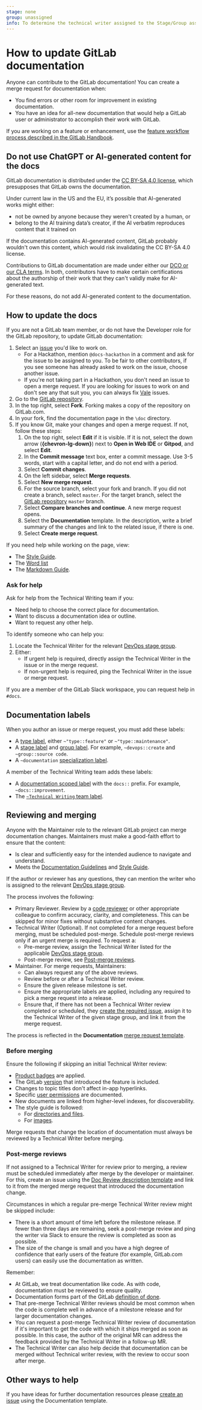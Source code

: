 ```yaml
---
stage: none
group: unassigned
info: To determine the technical writer assigned to the Stage/Group associated with this page, see https://about.gitlab.com/handbook/product/ux/technical-writing/#assignments
---
```


# How to update GitLab documentation

Anyone can contribute to the GitLab documentation! You can create a merge request for documentation when:

- You find errors or other room for improvement in existing documentation.
- You have an idea for all-new documentation that would help a GitLab user or administrator to
  accomplish their work with GitLab.

If you are working on a feature or enhancement, use the
[feature workflow process described in the GitLab Handbook](https://about.gitlab.com/handbook/product/ux/technical-writing/workflow/#documentation-for-a-product-change).

## Do not use ChatGPT or AI-generated content for the docs

GitLab documentation is distributed under the [CC BY-SA 4.0 license](https://creativecommons.org/licenses/by-sa/4.0/), which presupposes that GitLab owns the documentation.

Under current law in the US and the EU, it’s possible that AI-generated works might either:

- not be owned by anyone because they weren't created by a human, or
- belong to the AI training data’s creator, if the AI verbatim reproduces content that it trained on 

If the documentation contains AI-generated content, GitLab probably wouldn't own this content, which would risk invalidating the CC BY-SA 4.0 license.

Contributions to GitLab documentation are made under either our [DCO or our CLA terms](https://about.gitlab.com/community/contribute/dco-cla/). In both, contributors have to make certain certifications about the authorship of their work that they can't validly make for AI-generated text.

For these reasons, do not add AI-generated content to the documentation.

## How to update the docs

If you are not a GitLab team member, or do not have the Developer role for the GitLab repository, to update GitLab documentation:

1. Select an [issue](https://about.gitlab.com/handbook/product/ux/technical-writing/#community-contribution-opportunities) you'd like to work on.
   - For a Hackathon, mention `@docs-hackathon` in a comment and ask for the issue to be assigned to you.
     To be fair to other contributors, if you see someone has already asked to work on the issue, choose another issue.
   - If you're not taking part in a Hackathon, you don't need an issue to open a merge request.
     If you are looking for issues to work on and don't see any that suit you, you can always fix [Vale](testing.md#vale) issues.
1. Go to the [GitLab repository](https://gitlab.com/gitlab-org/gitlab).
1. In the top right, select **Fork**. Forking makes a copy of the repository on GitLab.com.
1. In your fork, find the documentation page in the `\doc` directory.
1. If you know Git, make your changes and open a merge request.
   If not, follow these steps:
   1. On the top right, select **Edit** if it is visible. If it is not, select the down arrow (**{chevron-lg-down}**) next to **Open in Web IDE** or **Gitpod**, and select **Edit**.
   1. In the **Commit message** text box, enter a commit message. Use 3-5 words, start with a capital letter, and do not end with a period.
   1. Select **Commit changes**.
   1. On the left sidebar, select **Merge requests**.
   1. Select **New merge request**.
   1. For the source branch, select your fork and branch. If you did not create a branch, select `master`.
      For the target branch, select the [GitLab repository](https://gitlab.com/gitlab-org/gitlab) `master` branch.
   1. Select **Compare branches and continue**. A new merge request opens.
   1. Select the **Documentation** template. In the description, write a brief summary of the changes and link to the related issue, if there is one.
   1. Select **Create merge request**.

If you need help while working on the page, view:

- The [Style Guide](styleguide/index.md).
- The [Word list](styleguide/word_list.md)
- The [Markdown Guide](https://about.gitlab.com/handbook/markdown-guide/).

### Ask for help

Ask for help from the Technical Writing team if you:

- Need help to choose the correct place for documentation.
- Want to discuss a documentation idea or outline.
- Want to request any other help.

To identify someone who can help you:

1. Locate the Technical Writer for the relevant
   [DevOps stage group](https://about.gitlab.com/handbook/product/ux/technical-writing/#assignments).
1. Either:
   - If urgent help is required, directly assign the Technical Writer in the issue or in the merge request.
   - If non-urgent help is required, ping the Technical Writer in the issue or merge request.

If you are a member of the GitLab Slack workspace, you can request help in `#docs`.

## Documentation labels

When you author an issue or merge request, you must add these labels:

- A [type label](../contributing/issue_workflow.md#type-labels), either `~"type::feature"` or `~"type::maintenance"`.
- A [stage label](../contributing/issue_workflow.md#stage-labels) and [group label](../contributing/issue_workflow.md#group-labels).
  For example, `~devops::create` and `~group::source code`.
- A `~documentation` [specialization label](../contributing/issue_workflow.md#specialization-labels).

A member of the Technical Writing team adds these labels:

- A [documentation scoped label](../../user/project/labels.md#scoped-labels) with the
  `docs::` prefix. For example, `~docs::improvement`.
- The [`~Technical Writing` team label](../contributing/issue_workflow.md#team-labels).

## Reviewing and merging

Anyone with the Maintainer role to the relevant GitLab project can
merge documentation changes. Maintainers must make a good-faith effort to ensure that the content:

- Is clear and sufficiently easy for the intended audience to navigate and understand.
- Meets the [Documentation Guidelines](index.md) and [Style Guide](styleguide/index.md).

If the author or reviewer has any questions, they can mention the writer who is assigned to the relevant
[DevOps stage group](https://about.gitlab.com/handbook/product/ux/technical-writing/#assignments).

The process involves the following:

- Primary Reviewer. Review by a [code reviewer](https://about.gitlab.com/handbook/engineering/projects/)
  or other appropriate colleague to confirm accuracy, clarity, and completeness. This can be skipped
  for minor fixes without substantive content changes.
- Technical Writer (Optional). If not completed for a merge request before merging, must be scheduled
  post-merge. Schedule post-merge reviews only if an urgent merge is required. To request a:
  - Pre-merge review, assign the Technical Writer listed for the applicable
    [DevOps stage group](https://about.gitlab.com/handbook/product/ux/technical-writing/#assignments).
  - Post-merge review, see [Post-merge reviews](#post-merge-reviews).
- Maintainer. For merge requests, Maintainers:
  - Can always request any of the above reviews.
  - Review before or after a Technical Writer review.
  - Ensure the given release milestone is set.
  - Ensure the appropriate labels are applied, including any required to pick a merge request into
    a release.
  - Ensure that, if there has not been a Technical Writer review completed or scheduled, they
    [create the required issue](https://gitlab.com/gitlab-org/gitlab/-/issues/new?issuable_template=Doc%20Review), assign it to the Technical Writer of the given stage group,
    and link it from the merge request.

The process is reflected in the **Documentation**
[merge request template](https://gitlab.com/gitlab-org/gitlab/-/blob/master/.gitlab/merge_request_templates/Documentation.md).

### Before merging

Ensure the following if skipping an initial Technical Writer review:

- [Product badges](styleguide/index.md#product-tier-badges) are applied.
- The GitLab [version](versions.md) that
  introduced the feature is included.
- Changes to topic titles don't affect in-app hyperlinks.
- Specific [user permissions](../../user/permissions.md) are documented.
- New documents are linked from higher-level indexes, for discoverability.
- The style guide is followed:
  - For [directories and files](site_architecture/folder_structure.md).
  - For [images](styleguide/index.md#images).

Merge requests that change the location of documentation must always be reviewed by a Technical
Writer before merging.

### Post-merge reviews

If not assigned to a Technical Writer for review prior to merging, a review must be scheduled
immediately after merge by the developer or maintainer. For this,
create an issue using the [Doc Review description template](https://gitlab.com/gitlab-org/gitlab/-/issues/new?issuable_template=Doc%20Review)
and link to it from the merged merge request that introduced the documentation change.

Circumstances in which a regular pre-merge Technical Writer review might be skipped include:

- There is a short amount of time left before the milestone release. If fewer than three
 days are remaining, seek a post-merge review and ping the writer via Slack to ensure the review is
  completed as soon as possible.
- The size of the change is small and you have a high degree of confidence
  that early users of the feature (for example, GitLab.com users) can easily
  use the documentation as written.

Remember:

- At GitLab, we treat documentation like code. As with code, documentation must be reviewed to
  ensure quality.
- Documentation forms part of the GitLab [definition of done](../contributing/merge_request_workflow.md#definition-of-done).
- That pre-merge Technical Writer reviews should be most common when the code is complete well in
  advance of a milestone release and for larger documentation changes.
- You can request a post-merge Technical Writer review of documentation if it's important to get the
  code with which it ships merged as soon as possible. In this case, the author of the original MR
  can address the feedback provided by the Technical Writer in a follow-up MR.
- The Technical Writer can also help decide that documentation can be merged without Technical
  writer review, with the review to occur soon after merge.

## Other ways to help

If you have ideas for further documentation resources please
[create an issue](https://gitlab.com/gitlab-org/gitlab/-/issues/new?issuable_template=Documentation)
using the Documentation template.
